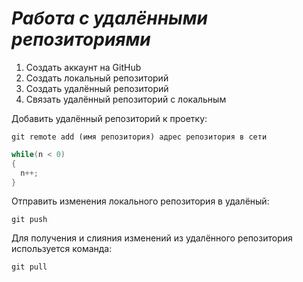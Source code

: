 # ***Работа с удалёнными репозиториями***
1. Создать аккаунт на GitHub
2. Создать локальный репозиторий
3. Создать удалённый репозиторий
4. Связать удалённый репозиторий с локальным

Добавить удалённый репозиторий к проетку:
```
git remote add (имя репозитория) адрес репозитория в сети
```
```C#
while(n < 0)
{
  n++;
}
```
Отправить изменения локального репозитория в удалёный:
```
git push
```
Для получения и слияния изменений из удалённого репозитория используется команда:
```
git pull
```
